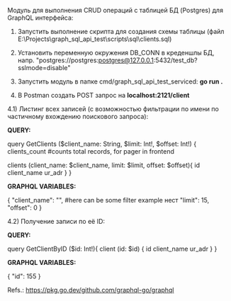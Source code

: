 Модуль для выполнения CRUD операций с таблицей БД (Postgres) для GraphQL интерфейса:

1) Запустить выполнение скрипта для создания схемы таблицы (файл E:\Projects\graph_sql_api_test\scripts\sql\clients.sql)
2) Установить переменную окружения DB_CONN в креденшлы БД, напр. "postgres://postgres:postgres@127.0.0.1:5432/test_db?sslmode=disable"
3) Запустить модуль в папке cmd/graph_sql_api_test_serviced:
   **go run .**

4) В Postman создать POST запрос на **localhost:2121/client**


4.1) Листинг всех записей (c возможностью фильтрации по имени по частичному вхождению поискового запроса):

**QUERY:**

query GetClients ($client_name: String, $limit: Int!, $offset: Int!)
{
  clients_count #counts total records, for pager in frontend
   
  clients (client_name: $client_name, limit: $limit, offset: $offset){
     id
     client_name
     ur_adr
  }
}


**GRAPHQL VARIABLES:**

{
    "client_name": "", #here can be some filter example нест
    "limit": 15,
    "offset": 0
}


4.2) Получение записи по её ID:

**QUERY:**


query GetClientByID ($id: Int!){
  client (id: $id) {
      id
      client_name
      ur_adr
    }
  }

**GRAPHQL VARIABLES:**


{
    "id": 155
}


Refs.:
https://pkg.go.dev/github.com/graphql-go/graphql
